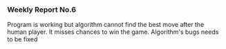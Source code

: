 ### Weekly Report No.6

Program is working but algorithm cannot find the best move after the human player.
It misses chances to win the game.
Algorithm's bugs needs to be fixed